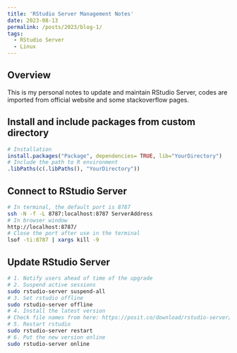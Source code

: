 ```yaml
---
title: 'RStudio Server Management Notes'
date: 2023-08-13
permalink: /posts/2023/blog-1/
tags:
  - RStudio Server
  - Linux
---
```


## Overview
This is my personal notes to update and maintain RStudio Server, codes are imported from official website and some stackoverflow pages.

## Install and include packages from custom directory
```r
# Installation
install.packages("Package", dependencies= TRUE, lib="YourDirectory")
# Include the path to R environment
.libPaths(c(.libPaths(), "YourDirectory"))
```

## Connect to RStudio Server
```bash
# In terminal, the default port is 8787
ssh -N -f -L 8787:localhost:8787 ServerAddress
# In browser window
http://localhost:8787/
# Close the port after use in the terminal
lsof -ti:8787 | xargs kill -9
```

## Update RStudio Server
```bash
# 1. Notify users ahead of time of the upgrade
# 2. Suspend active sessions
sudo rstudio-server suspend-all
# 3. Set rstudio offline
sudo rstudio-server offline
# 4. Install the latest version
# Check file names from here: https://posit.co/download/rstudio-server/
# 5. Restart rstudio
sudo rstudio-server restart
# 6. Put the new version online
sudo rstudio-server online
```
